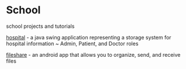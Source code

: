 # School

school projects and tutorials

[hospital](hospital) - a java swing application representing a storage system for hospital information ~ Admin, Patient, and Doctor roles

[fileshare](fileshare) - an android app that allows you to organize, send, and receive files


